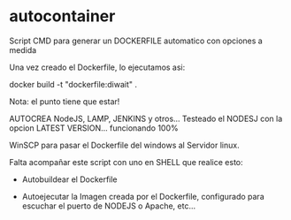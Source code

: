 # autocontainer
Script CMD para generar un DOCKERFILE automatico con opciones a medida

Una vez creado el Dockerfile, lo ejecutamos asi:

 docker build -t "dockerfile:diwait" .


 
Nota: el punto tiene que estar!

AUTOCREA NodeJS, LAMP, JENKINS y otros...
Testeado el NODESJ con la opcion LATEST VERSION... funcionando 100%


WinSCP para pasar el Dockerfile del windows al Servidor linux.

Falta acompañar este script con uno en SHELL que realice esto:

* Autobuildear el Dockerfile

* Autoejecutar la Imagen creada por el Dockerfile, configurado para escuchar el puerto de NODEJS o Apache, etc...

